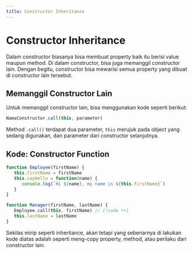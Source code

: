 ```yaml
---
title: Constructor Inheritance
---
```


# Constructor Inheritance

Dalam constructor biasanya bisa membuat property baik itu berisi value maupun method. Di dalam constructor, bisa juga memanggil constructor lain. Dengan begitu, constructor bisa mewarisi semua property yang dibuat di constructor lain tersebut. 

## Memanggil Constructor Lain

Untuk memanggil constructor lain, bisa menggunakan kode seperti berikut:

```js
NamaConstructor.call(this, parameter)
```

Method `.call()` terdapat dua parameter, `this` merujuk pada object yang sedang digunakan, dan parameter dari constructor selanjutnya.

## Kode: Constructor Function

```js 
function Employee(firstName) {
   this.firstName = firstName
   this.sayHello = function(name) {
      console.log(`Hi ${name}, my name is ${this.firstName}`)
   }
}

function Manager(firstName, lastName) {
   Employee.call(this, firstName) // [!code ++]
   this.lastName = lastName
}
```

Sekilas mirip seperti inheritance, akan tetapi yang sebenarnya di lakukan kode diatas adalah seperti meng-copy property, method, atau perilaku dari constructor lain.

